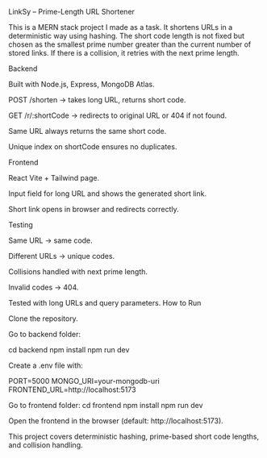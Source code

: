 LinkSy – Prime-Length URL Shortener

This is a MERN stack project I made as a task. It shortens URLs in a deterministic way using hashing. The short code length is not fixed but chosen as the smallest prime number greater than the current number of stored links. If there is a collision, it retries with the next prime length.

Backend

Built with Node.js, Express, MongoDB Atlas.

POST /shorten → takes long URL, returns short code.

GET /r/:shortCode → redirects to original URL or 404 if not found.

Same URL always returns the same short code.

Unique index on shortCode ensures no duplicates.

Frontend

 React Vite + Tailwind page.

Input field for long URL and shows the generated short link.

Short link opens in browser and redirects correctly.

Testing

Same URL → same code.

Different URLs → unique codes.

Collisions handled with next prime length.

Invalid codes → 404.

Tested with long URLs and query parameters.
How to Run

Clone the repository.

Go to backend folder:

cd backend
npm install
npm run dev

Create a .env file with:

PORT=5000
MONGO_URI=your-mongodb-uri
FRONTEND_URL=http://localhost:5173

Go to frontend folder:
cd frontend
npm install
npm run dev

Open the frontend in the browser (default: http://localhost:5173).


This project covers deterministic hashing, prime-based short code lengths, and collision handling. 